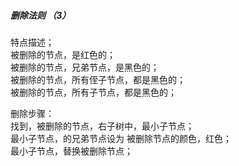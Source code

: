##### 删除法则 （3）

特点描述；  
被删除的节点，是红色的；  
被删除的节点，兄弟节点，是黑色的；  
被删除的节点，所有侄子节点，都是黑色的；  
被删除的节点，所有子节点，都是黑色的；  

删除步骤：  
找到，被删除的节点，右子树中，最小子节点；  
最小子节点，的兄弟节点设为 被删除节点的颜色，红色；  
最小子节点，替换被删除节点；  
